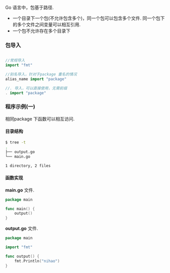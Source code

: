 
Go 语言中，包基于路径.

- 一个目录下一个包(不允许包含多个)，同一个包可以包含多个文件.
  同一个包下的多个文件之间变量可以相互引用.
- 一个包不允许存在多个目录下

### 包导入


```go

//常规导入
import "fmt"

//别名导入，针对于package 重名的情况
alias_name import "package"

//. 导入，可以直接使用，无需前缀
. import "package"

```

### 程序示例(一)

相同package 下函数可以相互访问.

#### 目录结构

```bash
$ tree -t
.
├── output.go
└── main.go

1 directory, 2 files
```

#### 函数实现

**main.go** 文件.

```go
package main

func main() {
	output()
}
```

**output.go** 文件.

```go
package main

import "fmt"

func output() {
	fmt.Println("nihao")
}
```

